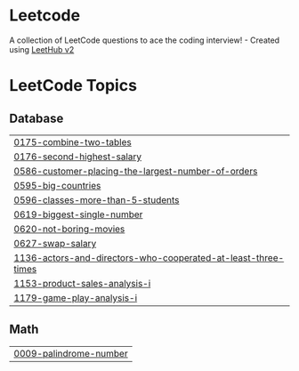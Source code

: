 # Leetcode
A collection of LeetCode questions to ace the coding interview! - Created using [LeetHub v2](https://github.com/arunbhardwaj/LeetHub-2.0)

<!---LeetCode Topics Start-->
# LeetCode Topics
## Database
|  |
| ------- |
| [0175-combine-two-tables](https://github.com/Nadia20610/Leetcode/tree/master/0175-combine-two-tables) |
| [0176-second-highest-salary](https://github.com/Nadia20610/Leetcode/tree/master/0176-second-highest-salary) |
| [0586-customer-placing-the-largest-number-of-orders](https://github.com/Nadia20610/Leetcode/tree/master/0586-customer-placing-the-largest-number-of-orders) |
| [0595-big-countries](https://github.com/Nadia20610/Leetcode/tree/master/0595-big-countries) |
| [0596-classes-more-than-5-students](https://github.com/Nadia20610/Leetcode/tree/master/0596-classes-more-than-5-students) |
| [0619-biggest-single-number](https://github.com/Nadia20610/Leetcode/tree/master/0619-biggest-single-number) |
| [0620-not-boring-movies](https://github.com/Nadia20610/Leetcode/tree/master/0620-not-boring-movies) |
| [0627-swap-salary](https://github.com/Nadia20610/Leetcode/tree/master/0627-swap-salary) |
| [1136-actors-and-directors-who-cooperated-at-least-three-times](https://github.com/Nadia20610/Leetcode/tree/master/1136-actors-and-directors-who-cooperated-at-least-three-times) |
| [1153-product-sales-analysis-i](https://github.com/Nadia20610/Leetcode/tree/master/1153-product-sales-analysis-i) |
| [1179-game-play-analysis-i](https://github.com/Nadia20610/Leetcode/tree/master/1179-game-play-analysis-i) |
## Math
|  |
| ------- |
| [0009-palindrome-number](https://github.com/Nadia20610/Leetcode/tree/master/0009-palindrome-number) |
<!---LeetCode Topics End-->
